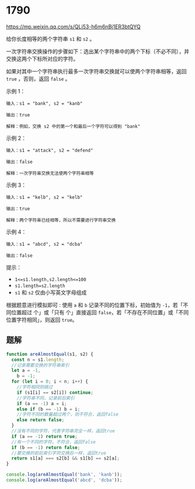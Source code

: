# 1790

https://mp.weixin.qq.com/s/QLj53-h6m6nBj1ER3btQYQ

给你长度相等的两个字符串 `s1` 和 `s2` 。

一次字符串交换操作的步骤如下：选出某个字符串中的两个下标（不必不同），并交换这两个下标所对应的字符。

如果对其中一个字符串执行最多一次字符串交换就可以使两个字符串相等，返回 `true` ，否则，返回 `false` 。

示例 1：

```
输入：s1 = "bank", s2 = "kanb"

输出：true

解释：例如，交换 s2 中的第一个和最后一个字符可以得到 "bank"
```

示例 2：

```
输入：s1 = "attack", s2 = "defend"

输出：false

解释：一次字符串交换无法使两个字符串相等
```

示例 3：

```
输入：s1 = "kelb", s2 = "kelb"

输出：true

解释：两个字符串已经相等，所以不需要进行字符串交换
```

示例 4：

```
输入：s1 = "abcd", s2 = "dcba"

输出：false
```

提示：

- `1<=s1.length,s2.length<=100`
- `s1.length=s2.length`
- `s1` 和 `s2` 仅由小写英文字母组成

根据题意进行模拟即可 : 使用 `a` 和 `b` 记录不同的位置下标，初始值为 `-1`，若「不同位置超过 个」或「只有 个」直接返回 `false`，若「不存在不同位置」或「不同位置字符相同」，则返回 `true`。

## 题解

```ts
function areAlmostEqual(s1, s2) {
  const n = s1.length;
  //记录需要交换的字符串索引
  let a = -1,
    b = -1;
  for (let i = 0; i < n; i++) {
    //字符相同则跳过
    if (s1[i] == s2[i]) continue;
    //字符串不同，记录前后索引
    if (a == -1) a = i;
    else if (b == -1) b = i;
    //字符不同的数量超过两个，则不符合，返回false
    else return false;
  }
  //没有不同的字符，代表字符串完全一样，返回true
  if (a == -1) return true;
  //有一个不同的字符，不符合，返回false
  if (b == -1) return false;
  //要交换的前后索引字符交换后一样，返回true
  return s1[a] === s2[b] && s1[b] == s2[a];
}

console.log(areAlmostEqual('bank', 'kanb'));
console.log(areAlmostEqual('abcd', 'dcba'));
```
